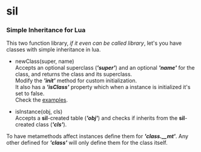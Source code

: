 # sil
### Simple Inheritance for Lua

This two function library, _if it even can be called library_, let's you have classes with simple inheritance in lua.

* newClass(super, name)  
Accepts an optional superclass (_**'super'**_) and an optional _**'name'**_ for the class, and returns the class and its superclass.  
Modify the _**'init'**_ method for custom initialization.  
It also has a _**'isClass'**_ property which when a instance is initialized it's set to false.  
Check the [examples](/test/).

* isInstance(obj, cls)  
Accepts a **sil**-created table (_**'obj'**_) and checks if inherits from the **sil**-created class (_**'cls'**_).

To have metamethods affect instances define them for _**'class.__mt'**_. Any other defined for _**'class'**_ will only define them for the class itself.